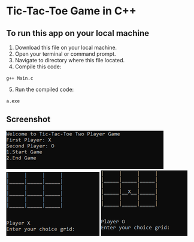 # Tic-Tac-Toe Game in C++

## To run this app on your local machine
1. Download this file on your local machine.
2. Open your terminal or command prompt.
3. Navigate to directory where this file located.
4. Compile this code:
```
g++ Main.c
```
5. Run the compiled code:
```
a.exe
```

## Screenshot
![welcome](https://github.com/Rahul0Singh0/CPP-Projects/blob/main/3.%20TicTacToe/Images/home.PNG)
![Board](https://github.com/Rahul0Singh0/CPP-Projects/blob/main/3.%20TicTacToe/Images/Board.PNG)
![Select](https://github.com/Rahul0Singh0/CPP-Projects/blob/main/3.%20TicTacToe/Images/selected%20grid.PNG)